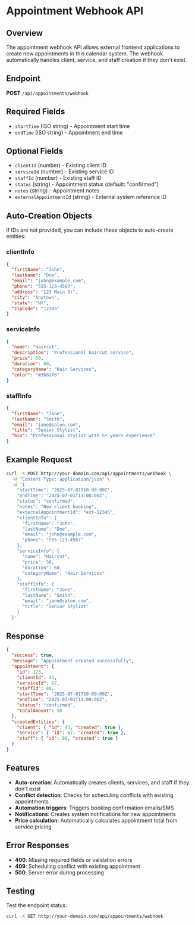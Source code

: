 # Appointment Webhook API

## Overview
The appointment webhook API allows external frontend applications to create new appointments in this calendar system. The webhook automatically handles client, service, and staff creation if they don't exist.

## Endpoint
**POST** `/api/appointments/webhook`

## Required Fields
- `startTime` (ISO string) - Appointment start time
- `endTime` (ISO string) - Appointment end time

## Optional Fields
- `clientId` (number) - Existing client ID
- `serviceId` (number) - Existing service ID  
- `staffId` (number) - Existing staff ID
- `status` (string) - Appointment status (default: "confirmed")
- `notes` (string) - Appointment notes
- `externalAppointmentId` (string) - External system reference ID

## Auto-Creation Objects
If IDs are not provided, you can include these objects to auto-create entities:

### clientInfo
```json
{
  "firstName": "John",
  "lastName": "Doe", 
  "email": "john@example.com",
  "phone": "555-123-4567",
  "address": "123 Main St",
  "city": "Anytown",
  "state": "NY",
  "zipCode": "12345"
}
```

### serviceInfo
```json
{
  "name": "Haircut",
  "description": "Professional haircut service",
  "price": 50,
  "duration": 60,
  "categoryName": "Hair Services",
  "color": "#3b82f6"
}
```

### staffInfo
```json
{
  "firstName": "Jane",
  "lastName": "Smith",
  "email": "jane@salon.com",
  "title": "Senior Stylist",
  "bio": "Professional stylist with 5+ years experience"
}
```

## Example Request
```bash
curl -X POST http://your-domain.com/api/appointments/webhook \
  -H "Content-Type: application/json" \
  -d '{
    "startTime": "2025-07-01T10:00:00Z",
    "endTime": "2025-07-01T11:00:00Z",
    "status": "confirmed",
    "notes": "New client booking",
    "externalAppointmentId": "ext-12345",
    "clientInfo": {
      "firstName": "John",
      "lastName": "Doe",
      "email": "john@example.com",
      "phone": "555-123-4567"
    },
    "serviceInfo": {
      "name": "Haircut",
      "price": 50,
      "duration": 60,
      "categoryName": "Hair Services"
    },
    "staffInfo": {
      "firstName": "Jane",
      "lastName": "Smith",
      "email": "jane@salon.com",
      "title": "Senior Stylist"
    }
  }'
```

## Response
```json
{
  "success": true,
  "message": "Appointment created successfully",
  "appointment": {
    "id": 123,
    "clientId": 45,
    "serviceId": 67,
    "staffId": 89,
    "startTime": "2025-07-01T10:00:00Z",
    "endTime": "2025-07-01T11:00:00Z",
    "status": "confirmed",
    "totalAmount": 50
  },
  "createdEntities": {
    "client": { "id": 45, "created": true },
    "service": { "id": 67, "created": true },
    "staff": { "id": 89, "created": true }
  }
}
```

## Features
- **Auto-creation**: Automatically creates clients, services, and staff if they don't exist
- **Conflict detection**: Checks for scheduling conflicts with existing appointments
- **Automation triggers**: Triggers booking confirmation emails/SMS
- **Notifications**: Creates system notifications for new appointments
- **Price calculation**: Automatically calculates appointment total from service pricing

## Error Responses
- **400**: Missing required fields or validation errors
- **409**: Scheduling conflict with existing appointment
- **500**: Server error during processing

## Testing
Test the endpoint status:
```bash
curl -X GET http://your-domain.com/api/appointments/webhook
```